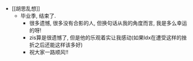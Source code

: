 - [[胡思乱想]]
	- 毕业季, 结束了.
		- 很多遗憾, 很多没有合影的人, 但换句话从我的角度而言, 我是多么幸运的呀!
		- zis算是很遗憾了, 但是他的乐观着实让我感动(如果ldx在遭受这样的挫折之后还能这样该多好)
		- 祝大家一路顺风!!